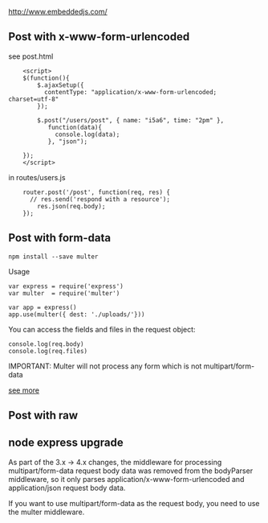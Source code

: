 http://www.embeddedjs.com/


## Post with x-www-form-urlencoded
see post.html


```
	<script>
	$(function(){
		$.ajaxSetup({
		  contentType: "application/x-www-form-urlencoded; charset=utf-8"
		});
	
		$.post("/users/post", { name: "i5a6", time: "2pm" },
		   function(data){
		     console.log(data);
		   }, "json");
		 
	});
	</script>
```

in routes/users.js

```
	router.post('/post', function(req, res) {
	  // res.send('respond with a resource');
		res.json(req.body);
	});
```

## Post with form-data


	npm install --save multer


Usage

```
var express = require('express')
var multer  = require('multer')

var app = express()
app.use(multer({ dest: './uploads/'}))
```

You can access the fields and files in the request object:

```
console.log(req.body)
console.log(req.files)
```

IMPORTANT: Multer will not process any form which is not multipart/form-data

[see more](https://github.com/expressjs/multer)



## Post with raw




## node express upgrade

As part of the 3.x -> 4.x changes, the middleware for processing multipart/form-data request body data was removed from the bodyParser middleware, so it only parses application/x-www-form-urlencoded and application/json request body data.

If you want to use multipart/form-data as the request body, you need to use the multer middleware.